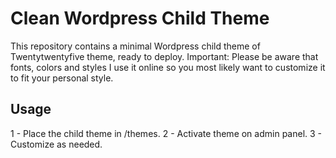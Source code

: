 # Clean Wordpress Child Theme

This repository contains a minimal Wordpress child theme of Twentytwentyfive theme, ready to deploy. Important: Please be aware that fonts, colors and styles I use it online so you most likely want to customize it to fit your personal style.

## Usage

1 - Place the child theme in /themes.
2 - Activate theme on admin panel.
3 - Customize as needed.
